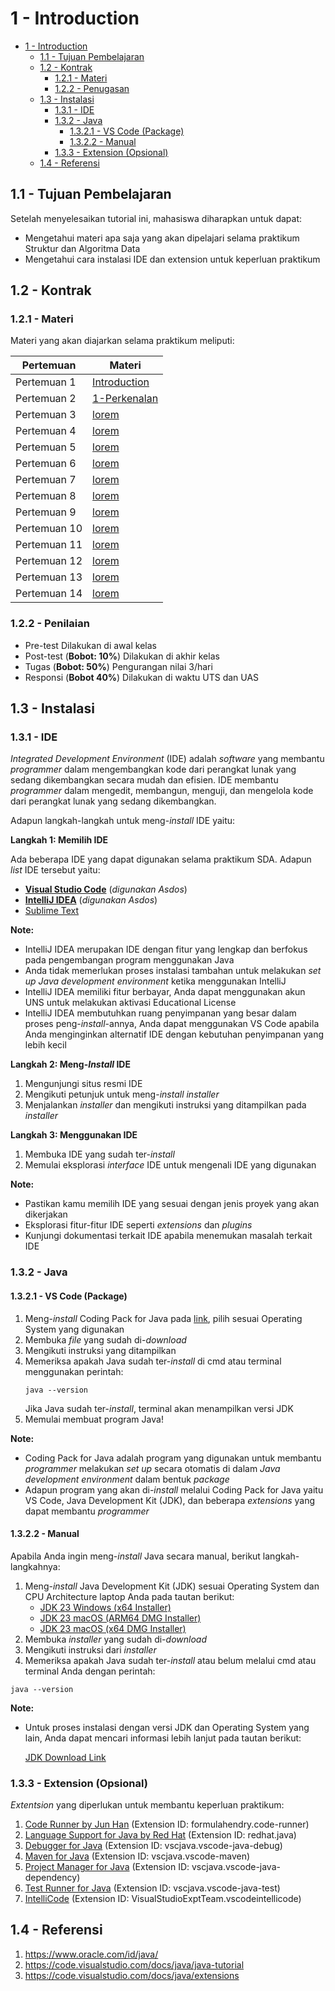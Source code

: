 # 1 - Introduction

- [1 - Introduction](#1---introduction)
  - [1.1 - Tujuan Pembelajaran](#11---tujuan-pembelajaran)
  - [1.2 - Kontrak](#12---kontrak)
    - [1.2.1 - Materi](#121---materi)
    - [1.2.2 - Penugasan](#122---penugasan)
  - [1.3 - Instalasi](#13---instalasi)
    - [1.3.1 - IDE](#131---ide)
    - [1.3.2 - Java](#132---java)
      - [1.3.2.1 - VS Code (Package)](#1321---vs-code-package)
      - [1.3.2.2 - Manual](#1322---manual)
    - [1.3.3 - Extension (Opsional)](#133---extension-opsional)
  - [1.4 - Referensi](#14---referensi)




## 1.1 - Tujuan Pembelajaran
Setelah menyelesaikan tutorial ini, mahasiswa diharapkan untuk dapat:

- Mengetahui materi apa saja yang akan dipelajari selama praktikum Struktur dan Algoritma Data
- Mengetahui cara instalasi IDE dan extension untuk keperluan praktikum

## 1.2 - Kontrak
### 1.2.1 - Materi
Materi yang akan diajarkan selama praktikum meliputi:

| Pertemuan | Materi |
| --------- | ------- |
| Pertemuan 1 | [Introduction](0-Introduction.md) |
| Pertemuan 2 | [1-Perkenalan](1-Perkenalan) |
| Pertemuan 3 | [lorem](link) |
| Pertemuan 4 | [lorem](link) |
| Pertemuan 5 | [lorem](link) |
| Pertemuan 6 | [lorem](link) |
| Pertemuan 7 | [lorem](link) |
| Pertemuan 8 | [lorem](link) |
| Pertemuan 9 | [lorem](link) |
| Pertemuan 10 | [lorem](link) |
| Pertemuan 11 | [lorem](link) |
| Pertemuan 12 | [lorem](link) |
| Pertemuan 13 | [lorem](link) |
| Pertemuan 14 | [lorem](link) |

### 1.2.2 - Penilaian
- Pre-test 
Dilakukan di awal kelas
- Post-test (**Bobot: 10%**)
Dilakukan di akhir kelas
- Tugas (**Bobot: 50%**)
Pengurangan nilai 3/hari
- Responsi (**Bobot 40%**)
Dilakukan di waktu UTS dan UAS

## 1.3 - Instalasi
### 1.3.1 - IDE
*Integrated Development Environment* (IDE) adalah *software* yang membantu *programmer* dalam mengembangkan kode dari perangkat lunak yang sedang dikembangkan secara mudah dan efisien. IDE membantu *programmer* dalam mengedit, membangun, menguji, dan mengelola kode dari perangkat lunak yang sedang dikembangkan.

Adapun langkah-langkah untuk meng-*install* IDE yaitu:

**Langkah 1: Memilih IDE**

Ada beberapa IDE yang dapat digunakan selama praktikum SDA. Adapun *list* IDE tersebut yaitu:
- [**Visual Studio Code**](https://code.visualstudio.com/) (*digunakan Asdos*)
-  [**IntelliJ IDEA**](https://www.jetbrains.com/idea/) (*digunakan Asdos*)
-   [Sublime Text](https://www.sublimetext.com/)

**Note:**
- IntelliJ IDEA merupakan IDE dengan fitur yang lengkap dan berfokus pada pengembangan program menggunakan Java
- Anda tidak memerlukan proses instalasi tambahan untuk melakukan *set up Java development environment* ketika menggunakan IntelliJ
- IntelliJ IDEA memiliki fitur berbayar, Anda dapat menggunakan akun UNS untuk melakukan aktivasi Educational License
- IntelliJ IDEA membutuhkan ruang penyimpanan yang besar dalam proses peng-*install*-annya, Anda dapat menggunakan VS Code apabila Anda menginginkan alternatif IDE dengan kebutuhan penyimpanan yang lebih kecil

**Langkah 2: Meng-*Install* IDE**
1. Mengunjungi situs resmi IDE
2. Mengikuti petunjuk untuk meng-*install* *installer*
3. Menjalankan *installer* dan mengikuti instruksi yang ditampilkan pada *installer*

**Langkah 3: Menggunakan IDE**
1. Membuka IDE yang sudah ter-*install*
2. Memulai eksplorasi *interface* IDE untuk mengenali IDE yang digunakan

**Note:**
- Pastikan kamu memilih IDE yang sesuai dengan jenis proyek yang akan dikerjakan
- Eksplorasi fitur-fitur IDE seperti *extensions* dan *plugins*
- Kunjungi dokumentasi terkait IDE apabila menemukan masalah terkait IDE
### 1.3.2 - Java
#### 1.3.2.1 - VS Code (Package)
1. Meng-*install* Coding Pack for Java pada [link](https://code.visualstudio.com/docs/java/java-tutorial), pilih sesuai Operating System yang digunakan
2. Membuka *file* yang sudah di-*download*
3. Mengikuti instruksi yang ditampilkan
4. Memeriksa apakah Java sudah ter-*install* di cmd atau terminal menggunakan perintah:
   ```
   java --version
   ```
   Jika Java sudah ter-*install*, terminal akan menampilkan versi JDK
5. Memulai membuat program Java!

**Note:**
- Coding Pack for Java adalah program yang digunakan untuk membantu *programmer* melakukan *set up* secara otomatis di dalam *Java development environment* dalam bentuk *package*
- Adapun program yang akan di-*install* melalui Coding Pack for Java yaitu VS Code, Java Development Kit (JDK), dan beberapa *extensions* yang dapat membantu *programmer*
#### 1.3.2.2 - Manual
Apabila Anda ingin meng-*install* Java secara manual, berikut langkah-langkahnya:
1. Meng-*install* Java Development Kit (JDK) sesuai Operating System dan CPU Architecture laptop Anda pada tautan berikut:
   - [JDK 23 Windows (x64 Installer)](https://download.oracle.com/java/23/latest/jdk-23_windows-x64_bin.exe)
   - [JDK 23 macOS (ARM64 DMG Installer)](https://download.oracle.com/java/23/latest/jdk-23_macos-aarch64_bin.dmg)
   - [JDK 23 macOS (x64 DMG Installer)](https://download.oracle.com/java/23/latest/jdk-23_macos-x64_bin.dmg)
2.  Membuka *installer* yang sudah di-*download*
3.  Mengikuti instruksi dari *installer*
5.  Memeriksa apakah Java sudah ter-*install* atau belum melalui cmd atau terminal Anda dengan perintah:
   ```
   java --version
   ```
**Note:**
- Untuk proses instalasi dengan versi JDK dan Operating System yang lain, Anda dapat mencari informasi lebih lanjut pada tautan berikut:
  
  [JDK Download Link](https://www.oracle.com/id/java/technologies/downloads/)
### 1.3.3 - Extension (Opsional)
*Extentsion* yang diperlukan untuk membantu keperluan praktikum:
1. [Code Runner by Jun Han](https://marketplace.visualstudio.com/items?itemName=formulahendry.code-runner) (Extension ID: formulahendry.code-runner)
2. [Language Support for Java by Red Hat](https://marketplace.visualstudio.com/items?itemName=redhat.java) (Extension ID: redhat.java)
3. [Debugger for Java](https://marketplace.visualstudio.com/items?itemName=vscjava.vscode-java-debug) (Extension ID: vscjava.vscode-java-debug)
4. [Maven for Java](https://marketplace.visualstudio.com/items?itemName=vscjava.vscode-maven) (Extension ID: vscjava.vscode-maven)
5. [Project Manager for Java](https://marketplace.visualstudio.com/items?itemName=vscjava.vscode-java-dependency) (Extension ID: vscjava.vscode-java-dependency)
6. [Test Runner for Java](https://marketplace.visualstudio.com/items?itemName=vscjava.vscode-java-test) (Extension ID: vscjava.vscode-java-test)
7. [IntelliCode](https://marketplace.visualstudio.com/items?itemName=VisualStudioExptTeam.vscodeintellicode) (Extension ID: VisualStudioExptTeam.vscodeintellicode)
## 1.4 - Referensi
1. <https://www.oracle.com/id/java/>
2. <https://code.visualstudio.com/docs/java/java-tutorial>
3. <https://code.visualstudio.com/docs/java/extensions>
